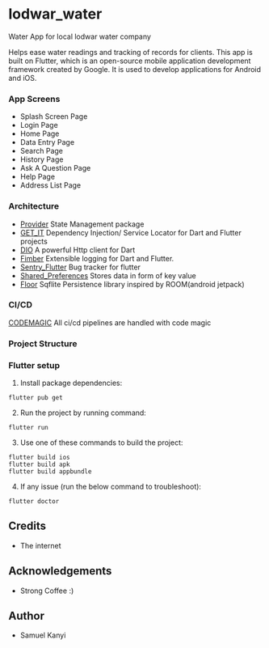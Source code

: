 # lodwar_water

Water App for local lodwar water company

Helps ease water readings and tracking of records for clients. This app is built on Flutter, which is an open-source mobile application development framework created by Google. It is used to develop applications for Android and iOS.

### App Screens

- Splash Screen Page
- Login Page
- Home Page
- Data Entry Page
- Search Page
- History Page
- Ask A Question Page
- Help Page
- Address List Page

### Architecture
* [Provider](https://pub.dev/packages/provider) State Management package
* [GET_IT](https://pub.dev/packages/get_it) Dependency Injection/ Service Locator for Dart and Flutter projects
* [DIO](https://pub.dev/packages/dio) A powerful Http client for Dart
* [Fimber](https://pub.dev/packages/fimber) Extensible logging for Dart and Flutter.
* [Sentry_Flutter](https://pub.dev/packages/sentry_flutter) Bug tracker for flutter
* [Shared_Preferences](https://pub.dev/packages/shared_preferences) Stores data in form of key value
* [Floor](https://pub.dev/packages/floor) Sqflite Persistence library inspired by ROOM(android jetpack)
  
  
### CI/CD
  [CODEMAGIC](http://codemagic.io/)  All ci/cd pipelines are handled with code magic

### Project Structure


### Flutter setup

1. Install package dependencies:

```
flutter pub get
```

2. Run the project by running command:

```
flutter run
```

3. Use one of these commands to build the project:

```
flutter build ios
flutter build apk
flutter build appbundle
```

4. If any issue (run the below command to troubleshoot):

```
flutter doctor
```

## Credits
- The internet
## Acknowledgements
- Strong Coffee :)
## Author
- Samuel Kanyi